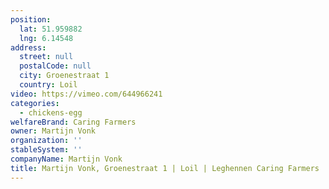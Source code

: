 ```yaml
---
position:
  lat: 51.959882
  lng: 6.14548
address:
  street: null
  postalCode: null
  city: Groenestraat 1
  country: Loil
video: https://vimeo.com/644966241
categories:
  - chickens-egg
welfareBrand: Caring Farmers
owner: Martijn Vonk
organization: ''
stableSystem: ''
companyName: Martijn Vonk
title: Martijn Vonk, Groenestraat 1 | Loil | Leghennen Caring Farmers
---
```

